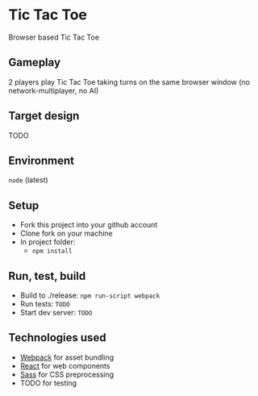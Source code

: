 Tic Tac Toe
===========

Browser based Tic Tac Toe


Gameplay
--------

2 players play Tic Tac Toe taking turns on the same browser window (no network-multiplayer, no AI)


Target design
-------------

TODO

Environment
-----------

`node` (latest)


Setup
-----

* Fork this project into your github account
* Clone fork on your machine
* In project folder:
  * `npm install`


Run, test, build
----------------

* Build to ./release: `npm run-script webpack`
* Run tests: `TODO`
* Start dev server: `TODO`


Technologies used
-----------------

* [Webpack](https://github.com/webpack/webpack) for asset bundling
* [React](https://facebook.github.io/react/) for web components
* [Sass](http://sass-lang.com/) for CSS preprocessing
* TODO for testing
